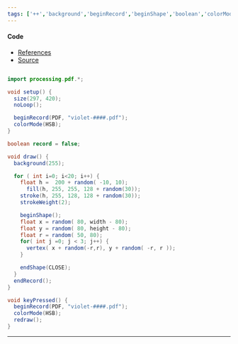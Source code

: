 ```yaml
---
tags: ['++','background','beginRecord','beginShape','boolean','colorMode(HSB)','draw','endRecord','endShape(CLOSE)','fill','float','for','import','int','keyPressed','noLoop','random','redraw','setup','size','stroke','strokeWeight','vertex','void']  
---
```


#### Code

- [References](https://processing.org/reference/)
- [Source](http://www.local-guru.net/blog/2013/2/12/violet-abstract-art-generator)

``` java

import processing.pdf.*;

void setup() {
  size(297, 420);
  noLoop();

  beginRecord(PDF, "violet-####.pdf");
  colorMode(HSB); 
}

boolean record = false;

void draw() {
  background(255);

  for ( int i=0; i<20; i++) {
    float h =  200 + random( -10, 10);
      fill(h, 255, 255, 128 + random(30));
    stroke(h, 255, 128, 128 + random(30));
    strokeWeight(2);

    beginShape();
    float x = random( 80, width - 80);
    float y = random( 80, height - 80);
    float r = random( 50, 80);
    for( int j =0; j < 3; j++) {
      vertex( x + random(-r,r), y + random( -r, r ));
    }

    endShape(CLOSE);
  }
  endRecord();
}

void keyPressed() {
  beginRecord(PDF, "violet-####.pdf");
  colorMode(HSB);
  redraw();
}
```

---

